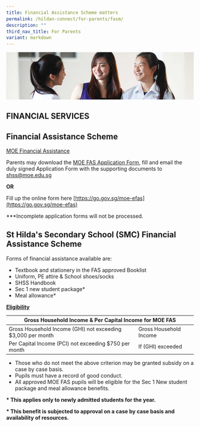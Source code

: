 ```yaml
---
title: Financial Assistance Scheme matters
permalink: /hildan-connect/for-parents/fasm/
description: ""
third_nav_title: For Parents
variant: markdown
---
```

![](/images/Information/Financial%20Services%20Banner.jpg)

FINANCIAL SERVICES
------------------

Financial Assistance Scheme
---------------------------

[MOE Financial Assistance](https://www.moe.gov.sg/financial-matters/financial-assistance)

  
Parents may download the  [MOE FAS Application Form](/files/1_2024_MOE_FAS_Application_Form.pdf),  fill and email the duly signed Application Form with the supporting documents to [shss@moe.edu.sg](mailto:shss@moe.edu.sg)

**OR**

Fill up the online form here [https://go.gov.sg/moe-efas](https://go.gov.sg/moe-efas)

  

\*\*\*Incomplete application forms will not be processed.

  

St Hilda's Secondary School (SMC) Financial Assistance Scheme
-------------------------------------------------------------

Forms of financial assistance available are:

*   Textbook and stationery in the FAS approved Booklist
*   Uniform, PE attire &amp; School shoes/socks&nbsp;
*   SHSS Handbook&nbsp;
*   Sec 1 new student package\*&nbsp;
*   Meal allowance\*

  
**<u>Eligibility</u>**

<table>
<thead>
  <tr>
    <th colspan="2">Gross Household Income &amp; Per Capital Income for MOE FAS</th>
  </tr>
</thead>
<tbody>
  <tr>
    <td>Gross Household Income (GHI) not exceeding $3,000 per month</td>
    <td>Gross Household Income</td>
  </tr>
  <tr>
    <td>Per Capital Income (PCI) not exceeding $750 per month</td>
    <td>If (GHI) exceeded</td>
  </tr>
</tbody>
</table>


*   Those who do not meet the above criterion may be granted subsidy on a case by case basis.&nbsp;
*   Pupils must have a record of good conduct.&nbsp;
*   All approved MOE FAS pupils will be eligible for the Sec 1 New student package and meal allowance benefits.

**\* This applies only to newly admitted students for the year.**

**\* This benefit is subjected to approval on a case by case basis and availability of resources.**